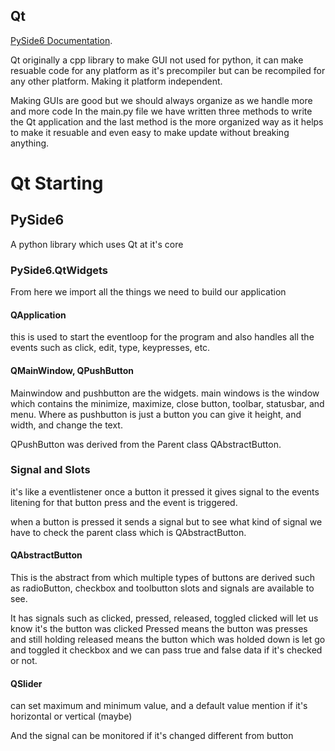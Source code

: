 ## Qt
[PySide6 Documentation](https://doc.qt.io/qtforpython-6/PySide6/QtWidgets/).

Qt originally a cpp library to make GUI not used for python, it can make resuable code for any platform as it's precompiler but can be recompiled for any other platform.
Making it platform independent.

Making GUIs are good but we should always organize as we handle more and more code
In the main.py file we have written three methods to write the Qt application and the last method is the more organized way as it helps to make it resuable and even easy to make update without breaking anything.

# Qt Starting
## PySide6 
A python library which uses Qt at it's core

### PySide6.QtWidgets 
From here we import all the things we need to build our application

#### QApplication
this is used to start the eventloop for the program and also handles all the events such as click, edit, type, keypresses, etc.

#### QMainWindow, QPushButton
Mainwindow and pushbutton are the widgets. main windows is the window which contains the minimize, maximize, close button, toolbar, statusbar, and menu.
Where as pushbutton is just a button you can give it height, and width, and change the text.

QPushButton was derived from the Parent class QAbstractButton.

### Signal and Slots
it's like a eventlistener once a button it pressed it gives signal to the events litening for that button press and the event is triggered.

when a button is pressed it sends a signal but to see what kind of signal we have to check the parent class which is QAbstractButton.
#### QAbstractButton
This is the abstract from which multiple types of buttons are derived such as radioButton, checkbox and toolbutton
slots and signals are available to see.

It has signals such as clicked, pressed, released, toggled
clicked will let us know it's the button was clicked
Pressed means the button was presses and still holding
released means the button which was holded down is let go
and toggled it checkbox and we can pass true and false data if it's checked or not.

#### QSlider
can set maximum and minimum value, and a default value
mention if it's horizontal or vertical (maybe)

And the signal can be monitored if it's changed different from button